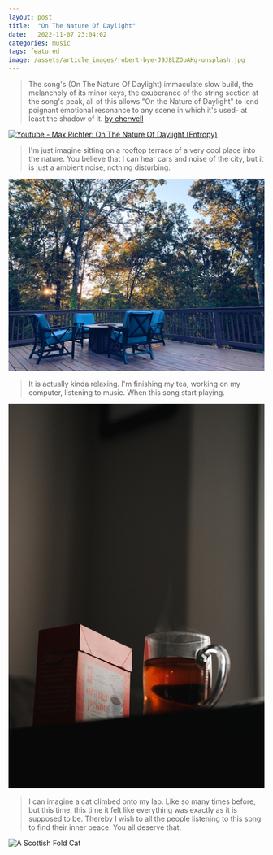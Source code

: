 ```yaml
---
layout: post
title:  "On The Nature Of Daylight"
date:   2022-11-07 23:04:02
categories: music
tags: featured
image: /assets/article_images/robert-bye-J9J8bZObAKg-unsplash.jpg
---
```


> The song's (On The Nature Of Daylight) immaculate slow build, the melancholy of its minor keys, the exuberance of the string section at the song's peak, all of this allows "On the Nature of Daylight" to lend poignant emotional resonance to any scene in which it's used- at least the shadow of it. [by cherwell](https://cherwell.org/2020/04/27/stop-using-max-richters-on-the-nature-of-daylight-in-everything/)

[![Youtube - Max Richter: On The Nature Of Daylight (Entropy)](https://img.youtube.com/vi/b_YHE4Sx-08/maxresdefault.jpg)](https://www.youtube.com/watch?v=b_YHE4Sx-08)

>I'm just imagine sitting on a rooftop terrace of a very cool place into the nature. You believe that I can hear cars and noise of the city, but it is just a ambient noise, nothing disturbing.

![I can imagine](/assets/article_images/skyler-smith-VduXA-Cw9pc-unsplash.jpg "I can imagine")

>It is actually kinda relaxing. I'm finishing my tea, working on my computer, listening to music. When this song start playing.

![My tea](/assets/article_images/mahalon-blake-ZDxwMYZk2fk-unsplash.jpg "My tea")

 >I can imagine a cat climbed onto my lap. Like so many times before, but this time, this time it felt like everything was exactly as it is supposed to be. Thereby I wish to all the people listening to this song to find their inner peace. You all deserve that.

![A Scottish Fold Cat](/assets/article_images/bob-van-aubel-kLi1-IIOH5s-unsplash.jpg#center "A Scottish Fold Cat")

